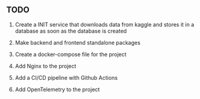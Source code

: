 ## TODO

1. Create a INIT service that downloads data from kaggle and stores it in a database as soon as the database is created
2. Make backend and frontend standalone packages
3. Create a docker-compose file for the project

4. Add Nginx to the project
5. Add a CI/CD pipeline with Github Actions
6. Add OpenTelemetry to the project